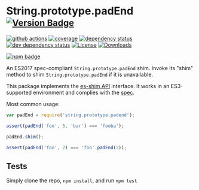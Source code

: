 # String.prototype.padEnd <sup>[![Version Badge][npm-version-svg]][package-url]</sup>

[![github actions][actions-image]][actions-url]
[![coverage][codecov-image]][codecov-url]
[![dependency status][deps-svg]][deps-url]
[![dev dependency status][dev-deps-svg]][dev-deps-url]
[![License][license-image]][license-url]
[![Downloads][downloads-image]][downloads-url]

[![npm badge][npm-badge-png]][package-url]

An ES2017 spec-compliant `String.prototype.padEnd` shim. Invoke its "shim" method to shim `String.prototype.padEnd` if it is unavailable.

This package implements the [es-shim API](https://github.com/es-shims/api) interface. It works in an ES3-supported environment and complies with the [spec](https://github.com/tc39/ecma262/pull/581).

Most common usage:
```js
var padEnd = require('string.prototype.padend');

assert(padEnd('foo', 5, 'bar') === 'fooba');

padEnd.shim();

assert(padEnd('foo', 2) === 'foo'.padEnd(2));
```

## Tests
Simply clone the repo, `npm install`, and run `npm test`

[package-url]: https://npmjs.com/package/string.prototype.padend
[npm-version-svg]: http://versionbadg.es/es-shims/String.prototype.padEnd.svg
[travis-svg]: https://travis-ci.org/es-shims/String.prototype.padEnd.svg
[travis-url]: https://travis-ci.org/es-shims/String.prototype.padEnd
[deps-svg]: https://david-dm.org/es-shims/String.prototype.padEnd.svg
[deps-url]: https://david-dm.org/es-shims/String.prototype.padEnd
[dev-deps-svg]: https://david-dm.org/es-shims/String.prototype.padEnd/dev-status.svg
[dev-deps-url]: https://david-dm.org/es-shims/String.prototype.padEnd#info=devDependencies
[npm-badge-png]: https://nodei.co/npm/string.prototype.padend.png?downloads=true&stars=true
[license-image]: http://img.shields.io/npm/l/string.prototype.padend.svg
[license-url]: LICENSE
[downloads-image]: http://img.shields.io/npm/dm/string.prototype.padend.svg
[downloads-url]: http://npm-stat.com/charts.html?package=string.prototype.padend
[codecov-image]: https://codecov.io/gh/es-shims/String.prototype.padEnd/branch/main/graphs/badge.svg
[codecov-url]: https://app.codecov.io/gh/es-shims/String.prototype.padEnd/
[actions-image]: https://img.shields.io/endpoint?url=https://github-actions-badge-u3jn4tfpocch.runkit.sh/es-shims/String.prototype.padEnd
[actions-url]: https://github.com/es-shims/String.prototype.padEnd/actions
